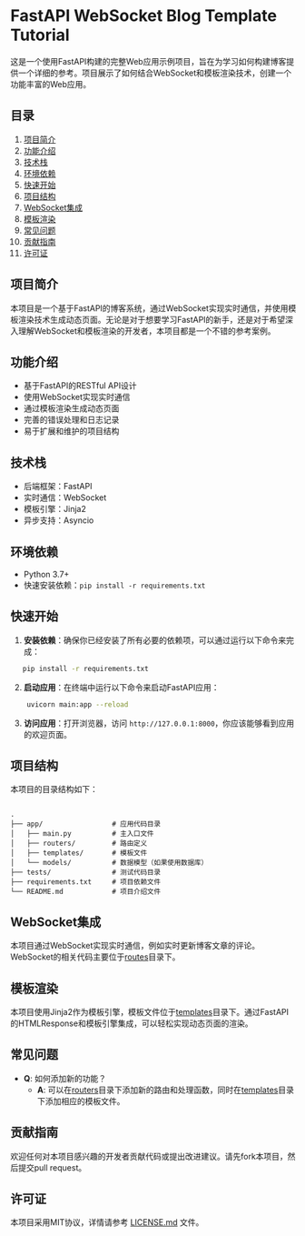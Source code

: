 # FastAPI WebSocket Blog Template Tutorial

这是一个使用FastAPI构建的完整Web应用示例项目，旨在为学习如何构建博客提供一个详细的参考。项目展示了如何结合WebSocket和模板渲染技术，创建一个功能丰富的Web应用。

## 目录

1. [项目简介](#项目简介)
2. [功能介绍](#功能介绍)
3. [技术栈](#技术栈)
4. [环境依赖](#环境依赖)
5. [快速开始](#快速开始)
6. [项目结构](#项目结构)
7. [WebSocket集成](#WebSocket集成)
8. [模板渲染](#模板渲染)
9. [常见问题](#常见问题)
10. [贡献指南](#贡献指南)
11. [许可证](#许可证)

## 项目简介

本项目是一个基于FastAPI的博客系统，通过WebSocket实现实时通信，并使用模板渲染技术生成动态页面。无论是对于想要学习FastAPI的新手，还是对于希望深入理解WebSocket和模板渲染的开发者，本项目都是一个不错的参考案例。

## 功能介绍

- 基于FastAPI的RESTful API设计
- 使用WebSocket实现实时通信
- 通过模板渲染生成动态页面
- 完善的错误处理和日志记录
- 易于扩展和维护的项目结构

## 技术栈

- 后端框架：FastAPI
- 实时通信：WebSocket
- 模板引擎：Jinja2
- 异步支持：Asyncio

## 环境依赖

- Python 3.7+
- 快速安装依赖：`pip install -r requirements.txt`

## 快速开始

1. **安装依赖**：确保你已经安装了所有必要的依赖项，可以通过运行以下命令来完成：

 ```bash
    pip install -r requirements.txt
```
2. **启动应用**：在终端中运行以下命令来启动FastAPI应用：
```bash
    uvicorn main:app --reload
```
3. **访问应用**：打开浏览器，访问 `http://127.0.0.1:8000`，你应该能够看到应用的欢迎页面。

## 项目结构

本项目的目录结构如下：

```

.
├── app/                 # 应用代码目录
│   ├── main.py          # 主入口文件
│   ├── routers/         # 路由定义
│   ├── templates/       # 模板文件
│   └── models/          # 数据模型（如果使用数据库）
├── tests/               # 测试代码目录
├── requirements.txt     # 项目依赖文件
└── README.md            # 项目介绍文件
```
## WebSocket集成

本项目通过WebSocket实现实时通信，例如实时更新博客文章的评论。WebSocket的相关代码主要位于[routes](file://app/routers/)目录下。

## 模板渲染

本项目使用Jinja2作为模板引擎，模板文件位于[templates](file://app/templates/)目录下。通过FastAPI的HTMLResponse和模板引擎集成，可以轻松实现动态页面的渲染。

## 常见问题

- **Q**: 如何添加新的功能？
  - **A**: 可以在[routers](file://app/routers/)目录下添加新的路由和处理函数，同时在[templates](file://app/templates/)目录下添加相应的模板文件。

## 贡献指南

欢迎任何对本项目感兴趣的开发者贡献代码或提出改进建议。请先fork本项目，然后提交pull request。

## 许可证

本项目采用MIT协议，详情请参考 [LICENSE.md](file://LICENSE.md) 文件。
